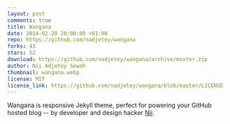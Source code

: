 ```yaml
---
layout: post
comments: true
title: Wangana
date: 2014-02-20 20:00:00 +01:00
repo: https://github.com/nadjetey/wangana
forks: 43
stars: 52
download: https://github.com/nadjetey/wangana/archive/master.zip
author: Nii Adjetey Sowah
thumbnail: wangana.webp
license: MIT
license_link: https://github.com/nadjetey/wangana/blob/master/LICENSE
---
```


Wangana is responsive Jekyll theme, perfect for powering your GitHub hosted blog -- by developer and design hacker [Nii](https://twitter.com/_nadjetey).
